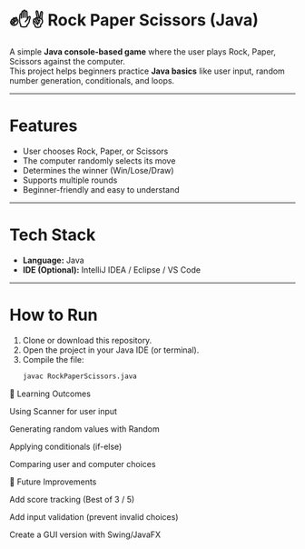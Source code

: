 # ✊✋✌ Rock Paper Scissors (Java)

A simple **Java console-based game** where the user plays Rock, Paper, Scissors against the computer.  
This project helps beginners practice **Java basics** like user input, random number generation, conditionals, and loops.

---

# Features
- User chooses Rock, Paper, or Scissors  
- The computer randomly selects its move  
- Determines the winner (Win/Lose/Draw)  
- Supports multiple rounds  
- Beginner-friendly and easy to understand  

---

# Tech Stack
- **Language:** Java  
- **IDE (Optional):** IntelliJ IDEA / Eclipse / VS Code  

---

# How to Run
1. Clone or download this repository.  
2. Open the project in your Java IDE (or terminal).  
3. Compile the file:  
   ```bash
   javac RockPaperScissors.java

🎯 Learning Outcomes

Using Scanner for user input

Generating random values with Random

Applying conditionals (if-else)

Comparing user and computer choices

📌 Future Improvements

Add score tracking (Best of 3 / 5)

Add input validation (prevent invalid choices)

Create a GUI version with Swing/JavaFX

